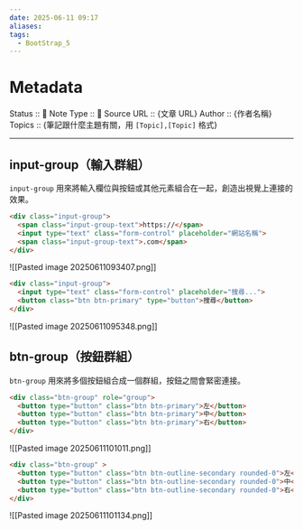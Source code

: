 ```yaml
---
date: 2025-06-11 09:17
aliases: 
tags:
  - BootStrap_5
---
```


# Metadata
Status :: 🌱
Note Type :: 📰
Source URL :: {文章 URL}
Author :: {作者名稱}
Topics :: {筆記跟什麼主題有關，用 `[Topic],[Topic]` 格式}

---
## input-group（輸入群組）

`input-group` 用來將輸入欄位與按鈕或其他元素組合在一起，創造出視覺上連接的效果。

```html
<div class="input-group">
  <span class="input-group-text">https://</span>
  <input type="text" class="form-control" placeholder="網站名稱">
  <span class="input-group-text">.com</span>
</div>
```

![[Pasted image 20250611093407.png]]

```html
<div class="input-group">
  <input type="text" class="form-control" placeholder="搜尋...">
  <button class="btn btn-primary" type="button">搜尋</button>
</div>
```

![[Pasted image 20250611095348.png]]

## btn-group（按鈕群組）

`btn-group` 用來將多個按鈕組合成一個群組，按鈕之間會緊密連接。

```html
<div class="btn-group" role="group">
  <button type="button" class="btn btn-primary">左</button>
  <button type="button" class="btn btn-primary">中</button>
  <button type="button" class="btn btn-primary">右</button>
</div>
```

![[Pasted image 20250611101011.png]]

```html
<div class="btn-group" >
  <button type="button" class="btn btn-outline-secondary rounded-0">左</button>
  <button type="button" class="btn btn-outline-secondary rounded-0">中</button>
  <button type="button" class="btn btn-outline-secondary rounded-0">右</button>
</div>
```

![[Pasted image 20250611101134.png]]